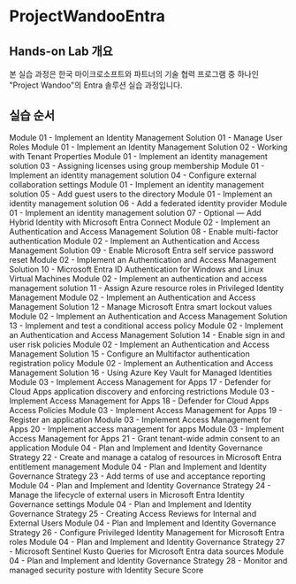# ProjectWandooEntra
## Hands-on Lab 개요
본 실습 과정은 한국 마이크로소프트와 파트너의 기술 협력 프로그램 중 하나인 "Project Wandoo"의 Entra 솔루션 실습 과정입니다. 

## 실습 순서 
Module 01 - Implement an Identity Management Solution	01 - Manage User Roles
Module 01 - Implement an Identity Management Solution	02 - Working with Tenant Properties
Module 01 - Implement an identity management solution	03 - Assigning licenses using group membership
Module 01 - Implement an identity management solution	04 - Configure external collaboration settings
Module 01 - Implement an identity management solution	05 - Add guest users to the directory
Module 01 - Implement an identity management solution	06 - Add a federated identity provider
Module 01 - Implement an identity management solution	07 - Optional — Add Hybrid Identity with Microsoft Entra Connect
Module 02 - Implement an Authentication and Access Management Solution	08 - Enable multi-factor authentication
Module 02 - Implement an Authentication and Access Management Solution	09 - Enable Microsoft Entra self service password reset
Module 02 - Implement an Authentication and Access Management Solution	10 - Microsoft Entra ID Authentication for Windows and Linux Virtual Machines
Module 02 - Implement an authentication and access management solution	11 - Assign Azure resource roles in Privileged Identity Management
Module 02 - Implement an Authentication and Access Management Solution	12 - Manage Microsoft Entra smart lockout values
Module 02 - Implement an Authentication and Access Management Solution	13 - Implement and test a conditional access policy
Module 02 - Implement an Authentication and Access Management Solution	14 - Enable sign in and user risk policies
Module 02 - Implement an Authentication and Access Management Solution	15 - Configure an Multifactor authentication registration policy
Module 02 - Implement an Authentication and Access Management Solution	16 - Using Azure Key Vault for Managed Identities
Module 03 - Implement Access Management for Apps	17 - Defender for Cloud Apps application discovery and enforcing restrictions
Module 03 - Implement Access Management for Apps	18 - Defender for Cloud Apps Access Policies
Module 03 - Implement Access Management for Apps	19 - Register an application
Module 03 - Implement Access Management for Apps	20 - Implement access management for apps
Module 03 - Implement Access Management for Apps	21 - Grant tenant-wide admin consent to an application
Module 04 - Plan and Implement and Identity Governance Strategy	22 - Create and manage a catalog of resources in Microsoft Entra entitlement management
Module 04 - Plan and Implement and Identity Governance Strategy	23 - Add terms of use and acceptance reporting
Module 04 - Plan and Implement and Identity Governance Strategy	24 - Manage the lifecycle of external users in Microsoft Entra Identity Governance settings
Module 04 - Plan and Implement and Identity Governance Strategy	25 - Creating Access Reviews for Internal and External Users
Module 04 - Plan and Implement and Identity Governance Strategy	26 - Configure Privileged Identity Management for Microsoft Entra roles
Module 04 - Plan and Implement and Identity Governance Strategy	27 - Microsoft Sentinel Kusto Queries for Microsoft Entra data sources
Module 04 - Plan and Implement and Identity Governance Strategy	28 - Monitor and managed security posture with Identity Secure Score
